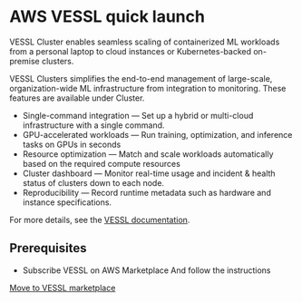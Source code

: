 # AWS VESSL quick launch

VESSL Cluster enables seamless scaling of containerized ML workloads from a personal laptop to cloud instances or
Kubernetes-backed on-premise clusters.

VESSL Clusters simplifies the end-to-end management of large-scale, organization-wide ML infrastructure from integration
to monitoring. These features are available under Cluster.

* Single-command integration — Set up a hybrid or multi-cloud infrastructure with a single command.
* GPU-accelerated workloads — Run training, optimization, and inference tasks on GPUs in seconds
* Resource optimization — Match and scale workloads automatically based on the required compute resources
* Cluster dashboard — Monitor real-time usage and incident & health status of clusters down to each node.
* Reproducibility — Record runtime metadata such as hardware and instance specifications.

For more details, see the [VESSL documentation](https://docs.vessl.ai/).

## Prerequisites

* Subscribe VESSL on AWS Marketplace And follow the instructions

[Move to VESSL marketplace]((https://aws.amazon.com/marketplace/pp/prodview-o6xn3yytuyg5y?sr=0-1&ref_=beagle&applicationId=AWS-Marketplace-Console))
